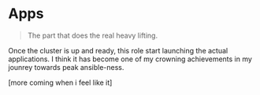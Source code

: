 # Apps

> The part that does the real heavy lifting.

Once the cluster is up and ready, this role start launching the actual applications.
I think it has become one of my crowning achievements in my jounrey towards peak ansible-ness.

\[more coming when i feel like it\]

